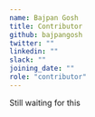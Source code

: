 ```yaml
---
name: Bajpan Gosh
title: Contributor
github: bajpangosh
twitter: ""
linkedin: ""
slack: ""
joining_date: ""
role: "contributor"
---
```


Still waiting for this
